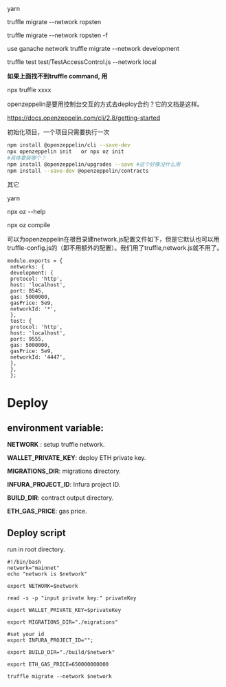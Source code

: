yarn

truffle migrate --network ropsten

truffle migrate --network ropsten -f

use ganache network
truffle migrate --network development 



truffle test test/TestAccessControl.js  --network local



**如果上面找不到truffle command, 用**

npx truffle xxxx



openzeppelin是要用控制台交互的方式去deploy合约？它的文档是这样。

https://docs.openzeppelin.com/cli/2.8/getting-started

初始化项目，一个项目只需要执行一次

```bash
npm install @openzeppelin/cli --save-dev
npx openzeppelin init   or npx oz init
#具体要装哪个？
npm install @openzeppelin/upgrades --save #这个好像没什么用
npm install --save-dev @openzeppelin/contracts 
```

其它

yarn

npx oz --help

npx oz compile

可以为openzeppelin在根目录建network.js配置文件如下，但是它默认也可以用truffle-config.js的（即不用额外的配置）。我们用了truffle,network.js就不用了。

```
module.exports = { 
 networks: { 
 development: { 
 protocol: 'http', 
 host: 'localhost', 
 port: 8545, 
 gas: 5000000, 
 gasPrice: 5e9, 
 networkId: '*', 
 }, 
 test: { 
 protocol: 'http', 
 host: 'localhost', 
 port: 9555, 
 gas: 5000000, 
 gasPrice: 5e9, 
 networkId: '4447', 
 }, 
 }, 
 }; 

```



# Deploy

## environment variable:

**NETWORK** : setup truffle network.

**WALLET_PRIVATE_KEY**: deploy ETH private key.

**MIGRATIONS_DIR**: migrations directory.

**INFURA_PROJECT_ID**: Infura project ID.

**BUILD_DIR**: contract output directory.

**ETH_GAS_PRICE**: gas price.

## Deploy script

run in root directory.

```shell
#!/bin/bash
network="mainnet"
echo "network is $network"

export NETWORK=$network

read -s -p "input private key:" privateKey

export WALLET_PRIVATE_KEY=$privateKey

export MIGRATIONS_DIR="./migrations"

#set your id
export INFURA_PROJECT_ID="";

export BUILD_DIR="./build/$network"

export ETH_GAS_PRICE=650000000000

truffle migrate --network $network 
```

